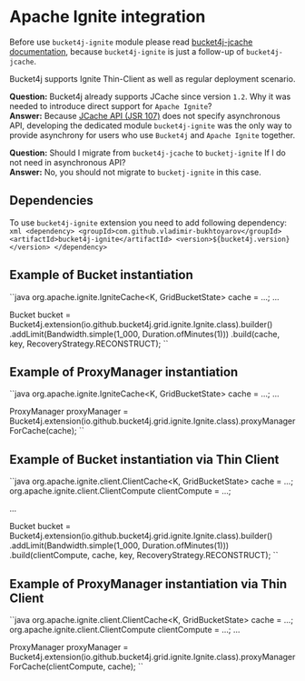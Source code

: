 # Apache Ignite integration
Before use ``bucket4j-ignite`` module please read [bucket4j-jcache documentation](jcache-usage.md),
because ``bucket4j-ignite`` is just a follow-up of ``bucket4j-jcache``. 

Bucket4j supports Ignite Thin-Client as well as regular deployment scenario.

**Question:** Bucket4j already supports JCache since version ``1.2``. Why it was needed to introduce direct support for ``Apache Ignite``?  
**Answer:** Because [JCache API (JSR 107)](https://www.jcp.org/en/jsr/detail?id=107) does not specify asynchronous API,
developing the dedicated module ``bucket4j-ignite`` was the only way to provide asynchrony for users who use ``Bucket4j`` and ``Apache Ignite`` together.

**Question:** Should I migrate from ``bucket4j-jcache`` to ``bucketj-ignite`` If I do not need in asynchronous API?  
**Answer:** No, you should not migrate to ``bucketj-ignite`` in this case.

## Dependencies
To use ``bucket4j-ignite`` extension you need to add following dependency:
``xml
<dependency>
    <groupId>com.github.vladimir-bukhtoyarov</groupId>
    <artifactId>bucket4j-ignite</artifactId>
    <version>${bucket4j.version}</version>
</dependency>
``

## Example of Bucket instantiation
``java
org.apache.ignite.IgniteCache<K, GridBucketState> cache = ...;
...

Bucket bucket = Bucket4j.extension(io.github.bucket4j.grid.ignite.Ignite.class).builder()
                   .addLimit(Bandwidth.simple(1_000, Duration.ofMinutes(1)))
                   .build(cache, key, RecoveryStrategy.RECONSTRUCT);
``

## Example of ProxyManager instantiation
``java
org.apache.ignite.IgniteCache<K, GridBucketState> cache = ...;
...

ProxyManager proxyManager = Bucket4j.extension(io.github.bucket4j.grid.ignite.Ignite.class).proxyManagerForCache(cache);
``

## Example of Bucket instantiation via Thin Client
``java
org.apache.ignite.client.ClientCache<K, GridBucketState> cache = ...;
org.apache.ignite.client.ClientCompute clientCompute = ...;

...

Bucket bucket = Bucket4j.extension(io.github.bucket4j.grid.ignite.Ignite.class).builder()
                   .addLimit(Bandwidth.simple(1_000, Duration.ofMinutes(1)))
                   .build(clientCompute, cache, key, RecoveryStrategy.RECONSTRUCT);
``

## Example of ProxyManager instantiation via Thin Client
``java
org.apache.ignite.client.ClientCache<K, GridBucketState> cache = ...;
org.apache.ignite.client.ClientCompute clientCompute = ...;
...

ProxyManager proxyManager = Bucket4j.extension(io.github.bucket4j.grid.ignite.Ignite.class).proxyManagerForCache(clientCompute, cache);
``
